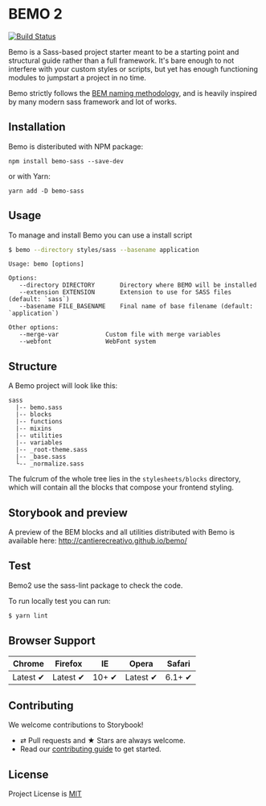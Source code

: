 # BEMO 2

[![Build Status](https://travis-ci.org/damjack/bemo.svg?branch=master)](https://travis-ci.org/damjack/bemo)

Bemo is a Sass-based project starter meant to be a starting point and structural
guide rather than a full framework. It's bare enough to not interfere with your
custom styles or scripts, but yet has enough functioning modules to jumpstart
a project in no time.

Bemo strictly follows the [BEM naming methodology](http://csswizardry.com/2013/01/mindbemding-getting-your-head-round-bem-syntax/),
and is heavily inspired by many modern sass framework and lot of works.

## Installation

Bemo is disteributed with NPM package:

```
npm install bemo-sass --save-dev
```

or with Yarn:

```
yarn add -D bemo-sass
```

## Usage

To manage and install Bemo you can use a install script

```sh
$ bemo --directory styles/sass --basename application
```

```node
Usage: bemo [options]

Options:
   --directory DIRECTORY       Directory where BEMO will be installed
   --extension EXTENSION       Extension to use for SASS files (default: `sass`)
   --basename FILE_BASENAME    Final name of base filename (default: `application`)

Other options:
   --merge-var             Custom file with merge variables
   --webfont               WebFont system
```

## Structure

A Bemo project will look like this:

```
sass
  |-- bemo.sass
  |-- blocks
  |-- functions
  |-- mixins
  |-- utilities
  |-- variables
  |-- _root-theme.sass
  |-- _base.sass
  └-- _normalize.sass
```

The fulcrum of the whole tree lies in the `stylesheets/blocks` directory,
which will contain all the blocks that compose your frontend styling.

## Storybook and preview

A preview of the BEM blocks and all utilities distributed with Bemo is
available here: http://cantierecreativo.github.io/bemo/

## Test

Bemo2 use the sass-lint package to check the code.

To run locally test you can run:

```bash
$ yarn lint
```

## Browser Support

Chrome | Firefox | IE | Opera | Safari
--- | --- | --- | --- | --- |
Latest ✔ | Latest ✔ | 10+ ✔ | Latest ✔ | 6.1+ ✔ |

## Contributing

We welcome contributions to Storybook!

- ⇄ Pull requests and ★ Stars are always welcome.
- Read our [contributing guide](CONTRIBUTING.md) to get started.

## License

Project License is [MIT](LICENSE.md)
